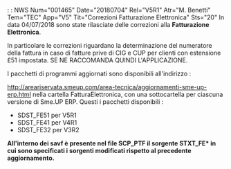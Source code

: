  :  : NWS Num="001465" Date="20180704" Rel="V5R1" Atr="M. Benetti" Tem="TEC" App="V5" Tit="Correzioni Fatturazione Elettronica" Sts="20"
In data 04/07/2018 sono state rilasciate delle correzioni alla <b>Fatturazione Elettronica</b>.

In particolare le correzioni riguardano la determinazione del numeratore della fattura in caso di fatture prive di CIG e CUP per clienti con estensione £51 impostata.
SE NE RACCOMANDA QUINDI L'APPLICAZIONE.

I pacchetti di programmi aggiornati sono disponibili all'indirizzo : 

http://areariservata.smeup.com/area-tecnica/aggiornamenti-sme-up-erp.html 
nella cartella FatturaElettronica, con una sottocartella per ciascuna versione di Sme.UP ERP.
Questi i pacchetti disponibili : 
* SDST_FE51 per V5R1
* SDST_FE41 per V4R1
* SDST_FE32 per V3R2

<b>All'interno dei savf è presente nel file SCP_PTF il sorgente STXT_FE* in cui sono specificati i
sorgenti modificati rispetto al precedente aggiornamento.</b>
